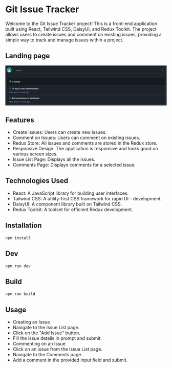 # Git Issue Tracker

Welcome to the Git Issue Tracker project! This is a front-end application built using React, Tailwind CSS, DaisyUI, and Redux Toolkit. The project allows users to create issues and comment on existing issues, providing a simple way to track and manage issues within a project.

## Landing page

![landing-page](./src/assets/LandingPage.JPG)

## Features

- Create Issues: Users can create new issues.
- Comment on Issues: Users can comment on existing issues.
- Redux Store: All issues and comments are stored in the Redux store.
- Responsive Design: The application is responsive and looks good on various screen sizes.
- Issue List Page: Displays all the issues.
- Comments Page: Displays comments for a selected issue.

## Technologies Used

- React: A JavaScript library for building user interfaces.
- Tailwind CSS: A utility-first CSS framework for rapid UI - development.
- DaisyUI: A component library built on Tailwind CSS.
- Redux Toolkit: A toolset for efficient Redux development.

## Installation

```
npm install
```

## Dev

```
npm run dev
```

## Build

```
npm run build
```

## Usage

- Creating an Issue
- Navigate to the Issue List page.
- Click on the "Add Issue" button.
- Fill the issue details in prompt and submit.
- Commenting on an Issue
- Click on an issue from the Issue List page.
- Navigate to the Comments page.
- Add a comment in the provided input field and submit.
